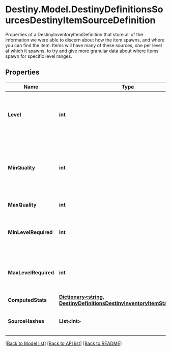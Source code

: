 # Destiny.Model.DestinyDefinitionsSourcesDestinyItemSourceDefinition
Properties of a DestinyInventoryItemDefinition that store all of the information we were able to discern about how the item spawns, and where you can find the item.  Items will have many of these sources, one per level at which it spawns, to try and give more granular data about where items spawn for specific level ranges.

## Properties

Name | Type | Description | Notes
------------ | ------------- | ------------- | -------------
**Level** | **int** | The level at which the item spawns. Essentially the Primary Key for this source data: there will be multiple of these source entries per item that has source data, grouped by the level at which the item spawns. | [optional] 
**MinQuality** | **int** | The minimum Quality at which the item spawns for this level. Examine DestinyInventoryItemDefinition for more information about what Quality means. Just don&#39;t ask Phaedrus about it, he&#39;ll never stop talking and you&#39;ll have to write a book about it. | [optional] 
**MaxQuality** | **int** | The maximum quality at which the item spawns for this level. | [optional] 
**MinLevelRequired** | **int** | The minimum Character Level required for equipping the item when the item spawns at the item level defined on this DestinyItemSourceDefinition, as far as we saw in our processing. | [optional] 
**MaxLevelRequired** | **int** | The maximum Character Level required for equipping the item when the item spawns at the item level defined on this DestinyItemSourceDefinition, as far as we saw in our processing. | [optional] 
**ComputedStats** | [**Dictionary&lt;string, DestinyDefinitionsDestinyInventoryItemStatDefinition&gt;**](DestinyDefinitionsDestinyInventoryItemStatDefinition.md) | The stats computed for this level/quality range. | [optional] 
**SourceHashes** | **List&lt;int&gt;** | The DestinyRewardSourceDefinitions found that can spawn the item at this level. | [optional] 

[[Back to Model list]](../README.md#documentation-for-models) [[Back to API list]](../README.md#documentation-for-api-endpoints) [[Back to README]](../README.md)


